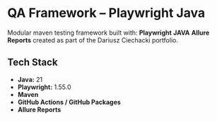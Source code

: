 # QA Framework – Playwright Java

Modular maven testing framework built with: 
**Playwright**
**JAVA**
**Allure Reports**
created as part of the Dariusz Ciechacki portfolio.

## Tech Stack
- **Java:** 21
- **Playwright:** 1.55.0
- **Maven**
- **GitHub Actions / GitHub Packages**
- **Allure Reports**
